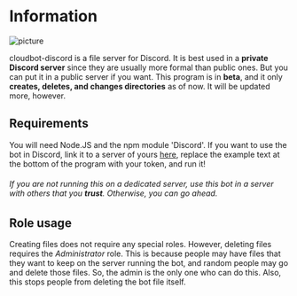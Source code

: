 # Information
![picture](https://ajskateboarder.github.io/assets/screenshot1.jpg)

cloudbot-discord is a file server for Discord. It is best used in a __private Discord server__ since they are usually more formal than public ones. But you can put it in a public server if you want. This program is in __beta__, and it only __creates, deletes, and changes directories__ as of now. It will be updated more, however.

## Requirements
You will need Node.JS and the npm module 'Discord'. If you want to use the bot in Discord, link it to a server of yours [here](https://discord.com/api/oauth2/authorize?client_id=835841382882738216&scope=bot&permissions=68608), replace the example text at the bottom of the program with your token, and run it! 

###### If you are not running this on a dedicated server, use this bot in a server with others that you __trust__. Otherwise, you can go ahead.

## Role usage
Creating files does not require any special roles. However, deleting files requires the *Administrator* role. This is because people may have files that they want to keep on the server running the bot, and random people may go and delete those files. So, the admin is the only one who can do this. Also, this stops people from deleting the bot file itself.
